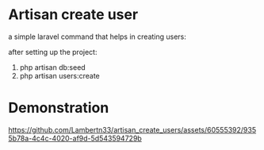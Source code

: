 # Artisan create user

a simple laravel command that helps in creating users:

after setting up the project:
1. php artisan db:seed
2. php artisan  users:create

# Demonstration
https://github.com/Lambertn33/artisan_create_users/assets/60555392/9355b78a-4c4c-4020-af9d-5d543594729b
